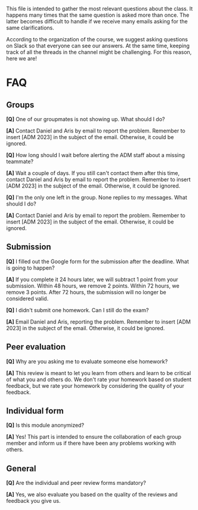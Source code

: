 This file is intended to gather the most relevant questions about the class. It happens many times that the same question is asked more than once. The latter becomes difficult to handle if we receive many emails asking for the same clarifications. 

According to the organization of the course, we suggest asking questions on Slack so that everyone can see our answers. At the same time, keeping track of all the threads in the channel might be challenging. For this reason, here we are!

# FAQ

## Groups
**[Q]** One of our groupmates is not showing up. What should I do?

**[A]** Contact Daniel and Aris by email to report the problem. Remember to insert [ADM 2023] in the subject of the email. Otherwise, it could be ignored.

**[Q]** How long should I wait before alerting the ADM staff about a missing teammate?

**[A]** Wait a couple of days. If you still can't contact them after this time, contact Daniel and Aris by email to report the problem. Remember to insert [ADM 2023] in the subject of the email. Otherwise, it could be ignored.

**[Q]** I'm the only one left in the group. None replies to my messages. What should I do?

**[A]** Contact Daniel and Aris by email to report the problem. Remember to insert [ADM 2023] in the subject of the email. Otherwise, it could be ignored.


## Submission
**[Q]** I filled out the Google form for the submission after the deadline. What is going to happen?

**[A]** If you complete it 24 hours later, we will subtract 1 point from your submission. Within 48 hours, we remove 2 points. Within 72 hours, we remove 3 points. After 72 hours, the submission will no longer be considered valid.


**[Q]** I didn't submit one homework. Can I still do the exam?

**[A]** Email Daniel and Aris, reporting the problem. Remember to insert [ADM 2023] in the subject of the email. Otherwise, it could be ignored.


## Peer evaluation
**[Q]** Why are you asking me to evaluate someone else homework?

**[A]** This review is meant to let you learn from others and learn to be critical of what you and others do. We don't rate your homework based on student feedback, but we rate your homework by considering the quality of your feedback.


## Individual form
**[Q]** Is this module anonymized?

**[A]** Yes! This part is intended to ensure the collaboration of each group member and inform us if there have been any problems working with others.


## General
**[Q]** Are the individual and peer review forms mandatory?

**[A]** Yes, we also evaluate you based on the quality of the reviews and feedback you give us.



